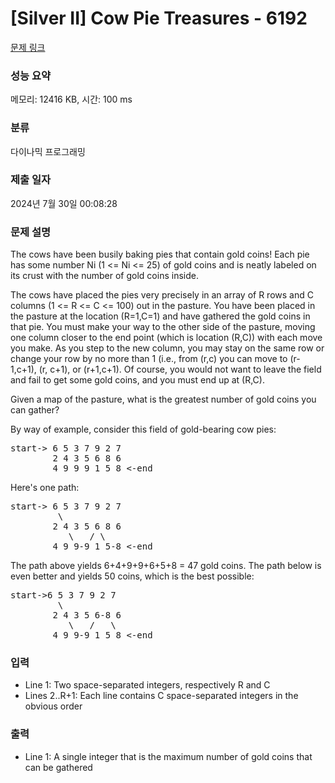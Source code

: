 # [Silver II] Cow Pie Treasures - 6192 

[문제 링크](https://www.acmicpc.net/problem/6192) 

### 성능 요약

메모리: 12416 KB, 시간: 100 ms

### 분류

다이나믹 프로그래밍

### 제출 일자

2024년 7월 30일 00:08:28

### 문제 설명

<p>The cows have been busily baking pies that contain gold coins! Each pie has some number Ni (1 <= Ni <= 25) of gold coins and is neatly labeled on its crust with the number of gold coins inside.</p>

<p>The cows have placed the pies very precisely in an array of R rows and C columns (1 <= R <= C <= 100) out in the pasture.  You have been placed in the pasture at the location (R=1,C=1) and have gathered the gold coins in that pie. You must make your way to the other side of the pasture, moving one column closer to the end point (which is location (R,C)) with each move you make. As you step to the new column, you may stay on the same row or change your row by no more than 1 (i.e., from (r,c) you can move to (r-1,c+1), (r, c+1), or (r+1,c+1).  Of course, you would not want to leave the field and fail to get some gold coins, and you must end up at (R,C).</p>

<p>Given a map of the pasture, what is the greatest number of gold coins you can gather?</p>

<p>By way of example, consider this field of gold-bearing cow pies:</p>

<pre>start-> 6 5 3 7 9 2 7
        2 4 3 5 6 8 6
        4 9 9 9 1 5 8 <-end</pre>

<p>Here's one path:</p>

<pre>start-> 6 5 3 7 9 2 7
         \
        2 4 3 5 6 8 6
           \   / \
        4 9 9-9 1 5-8 <-end</pre>

<p>The path above yields 6+4+9+9+6+5+8 = 47 gold coins. The path below is even better and yields 50 coins, which is the best possible:</p>

<pre>start->6 5 3 7 9 2 7
         \
        2 4 3 5 6-8 6
           \   /   \
        4 9 9-9 1 5 8 <-end</pre>

### 입력 

 <ul>
	<li>Line 1: Two space-separated integers, respectively R and C</li>
	<li>Lines 2..R+1: Each line contains C space-separated integers in the obvious order</li>
</ul>

<p> </p>

### 출력 

 <ul>
	<li>Line 1: A single integer that is the maximum number of gold coins that can be gathered</li>
</ul>

